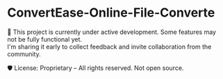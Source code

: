 # ConvertEase-Online-File-Converte

🚧 This project is currently under active development. Some features may not be fully functional yet.  
I'm sharing it early to collect feedback and invite collaboration from the community.

🛡️ License: Proprietary – All rights reserved. Not open source.
